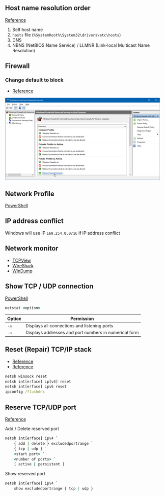 ## Host name resolution order

[Reference](https://support.microsoft.com/en-au/help/172218/microsoft-tcp-ip-host-name-resolution-order)

1. Self host name
2. `hosts` file (`%SystemRoot%\System32\drivers\etc\hosts`)
3. DNS
4. NBNS (NetBIOS Name Service) / LLMNR (Link-local Multicast Name Resolution)

## Firewall

### Change default to block

- [Reference](https://www.howtogeek.com/112564/how-to-create-advanced-firewall-rules-in-the-windows-firewall/)

![Windows Firewall](img/windows-firewall.png)

## Network Profile

[PowerShell](PowerShell/Network.md#network-profile)

## IP address conflict

Windows will use IP `169.254.0.0/16` if IP address conflict

## Network monitor

- [TCPView](https://docs.microsoft.com/en-us/sysinternals/downloads/tcpview)
- [WireShark](https://www.wireshark.org/)
- [WinDump](https://www.winpcap.org/windump/)

## Show TCP / UDP connection

[PowerShell](PowerShell/Network.md#show-tcp-listening-port)

```cmd
netstat <option>
```

| Option | Permission |
| - | - |
| `-a` | Displays all connections and listening ports |
| `-n` | Displays addresses and port numbers in numerical form |

## Reset (Repair) TCP/IP stack

- [Reference](https://support.microsoft.com/en-us/help/299357/how-to-reset-tcp-ip-by-using-the-netshell-utility)
- [Reference](https://support.microsoft.com/en-us/help/10741/windows-fix-network-connection-issues)

```cmd
netsh winsock reset
netsh int[erface] ip[v4] reset
netsh int[erface] ipv6 reset
ipconfig /flushdns
```

## Reserve TCP/UDP port

[Reference](https://support.microsoft.com/en-us/help/2665809/you-cannot-exclude-ports-by-using-the-reservedports-registry-key-in-wi)

Add / Delete reserved port

```cmd
netsh int[erface] ipv4 `
    { add | delete } excludedportrange `
    { tcp | udp } `
    <start port> `
    <number of ports> `
    [ active | persistent ]
```

Show reserved port

```cmd
netsh int[erface] ipv4 `
    show excludedportrange { tcp | udp }
```
